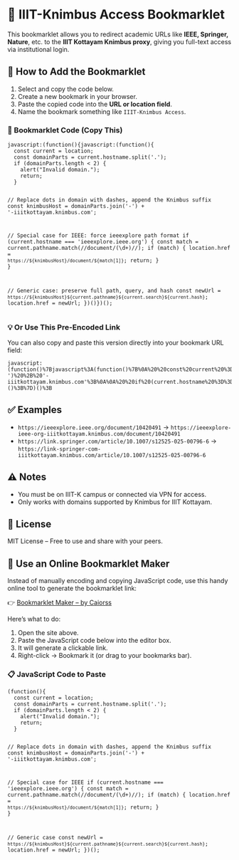 

  <h1>🔖 IIIT-Knimbus Access Bookmarklet</h1>

  <p>
    This bookmarklet allows you to redirect academic URLs like
    <strong>IEEE, Springer, Nature</strong>, etc. to the <strong>IIIT Kottayam Knimbus proxy</strong>,
    giving you full-text access via institutional login.
  </p>

  <h2>📌 How to Add the Bookmarklet</h2>
  <ol>
    <li>Select and copy the code below.</li>
    <li>Create a new bookmark in your browser.</li>
    <li>Paste the copied code into the <strong>URL or location field</strong>.</li>
    <li>Name the bookmark something like <code>IIIT-Knimbus Access</code>.</li>
  </ol>

  <h3>🔧 Bookmarklet Code (Copy This)</h3>
  <pre><code>javascript:(function(){javascript:(function(){
  const current = location;
  const domainParts = current.hostname.split('.');
  if (domainParts.length &lt; 2) {
    alert("Invalid domain.");
    return;
  }

  // Replace dots in domain with dashes, append the Knimbus suffix
  const knimbusHost = domainParts.join('-') + '-iiitkottayam.knimbus.com';

  // Special case for IEEE: force ieeexplore path format
  if (current.hostname === 'ieeexplore.ieee.org') {
    const match = current.pathname.match(/\/document\/(\d+)\//);
    if (match) {
      location.href = `https://${knimbusHost}/document/${match[1]}`;
      return;
    }
  }

  // Generic case: preserve full path, query, and hash
  const newUrl = `https://${knimbusHost}${current.pathname}${current.search}${current.hash}`;
  location.href = newUrl;
})()})();</code></pre>

  <h3>💡 Or Use This Pre-Encoded Link</h3>
  <p>
    You can also copy and paste this version directly into your bookmark URL field:
  </p>
  <pre><code>javascript:(function()%7Bjavascript%3A(function()%7B%0A%20%20const%20current%20%3D%20location%3B%0A%20%20const%20domainParts%20%3D%20current.hostname.split('.')%3B%0A%20%20if%20(domainParts.length%20%3C%202)%20%7B%0A%20%20%20%20alert(%22Invalid%20domain.%22)%3B%0A%20%20%20%20return%3B%0A%20%20%7D%0A%0A%20%20const%20knimbusHost%20%3D%20domainParts.join('-')%20%2B%20'-iiitkottayam.knimbus.com'%3B%0A%0A%20%20if%20(current.hostname%20%3D%3D%3D%20'ieeexplore.ieee.org')%20%7B%0A%20%20%20%20const%20match%20%3D%20current.pathname.match(%2F%5C%2Fdocument%5C%2F(%5Cd%2B)%5C%2F%2F)%3B%0A%20%20%20%20if%20(match)%20%7B%0A%20%20%20%20%20%20location.href%20%3D%20%60https%3A%2F%2F%24%7BknimbusHost%7D%2Fdocument%2F%24%7Bmatch%5B1%5D%7D%60%3B%0A%20%20%20%20%20%20return%3B%0A%20%20%20%20%7D%0A%20%20%7D%0A%0A%20%20const%20newUrl%20%3D%20%60https%3A%2F%2F%24%7BknimbusHost%7D%24%7Bcurrent.pathname%7D%24%7Bcurrent.search%7D%24%7Bcurrent.hash%7D%60%3B%0A%20%20location.href%20%3D%20newUrl%3B%0A%7D)()%3B%7D)()%3B</code></pre>

  <h2>✅ Examples</h2>
  <ul>
    <li><code>https://ieeexplore.ieee.org/document/10420491</code> → <code>https://ieeexplore-ieee-org-iiitkottayam.knimbus.com/document/10420491</code></li>
    <li><code>https://link.springer.com/article/10.1007/s12525-025-00796-6</code> → <code>https://link-springer-com-iiitkottayam.knimbus.com/article/10.1007/s12525-025-00796-6</code></li>
  </ul>

  <h2>⚠️ Notes</h2>
  <ul>
    <li>You must be on IIIT-K campus or connected via VPN for access.</li>
    <li>Only works with domains supported by Knimbus for IIIT Kottayam.</li>
  </ul>

  <h2>📄 License</h2>
  <p>MIT License – Free to use and share with your peers.</p>

</body>
</html>


<h2>🚀 Use an Online Bookmarklet Maker</h2>

<p>
Instead of manually encoding and copying JavaScript code, use this handy online tool to generate the bookmarklet link:
</p>

<p>
  👉 <a href="https://caiorss.github.io/bookmarklet-maker/" target="_blank" rel="noopener noreferrer">
    Bookmarklet Maker – by Caiorss
  </a>
</p>

<p>Here’s what to do:</p>
<ol>
  <li>Open the site above.</li>
  <li>Paste the JavaScript code below into the editor box.</li>
  <li>It will generate a clickable link.</li>
  <li>Right-click → Bookmark it (or drag to your bookmarks bar).</li>
</ol>

<h3>📋 JavaScript Code to Paste</h3>
<pre><code>(function(){
  const current = location;
  const domainParts = current.hostname.split('.');
  if (domainParts.length < 2) {
    alert("Invalid domain.");
    return;
  }

  // Replace dots in domain with dashes, append the Knimbus suffix
  const knimbusHost = domainParts.join('-') + '-iiitkottayam.knimbus.com';

  // Special case for IEEE
  if (current.hostname === 'ieeexplore.ieee.org') {
    const match = current.pathname.match(/\/document\/(\d+)\//);
    if (match) {
      location.href = `https://${knimbusHost}/document/${match[1]}`;
      return;
    }
  }

  // Generic case
  const newUrl = `https://${knimbusHost}${current.pathname}${current.search}${current.hash}`;
  location.href = newUrl;
})();</code></pre>
